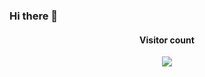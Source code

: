 ### Hi there 👋

<!--
**mehmetkaanunsall/mehmetkaanunsall** is a ✨ _special_ ✨ repository because its `README.md` (this file) appears on your GitHub profile.

Here are some ideas to get you started:

- 🔭 I’m currently working on ...
- 🌱 I’m currently learning ...
- 👯 I’m looking to collaborate on ...
- 🤔 I’m looking for help with ...
- 💬 Ask me about ...
- 📫 How to reach me: ...
- 😄 Pronouns: ...
- ⚡ Fun fact: ...
-->
<h4 align="center">Visitor count</h4>
<p align="center"> 
  <img src="https://profile-counter.glitch.me/mehmetkaanunsall/count.svg" />
</p>
